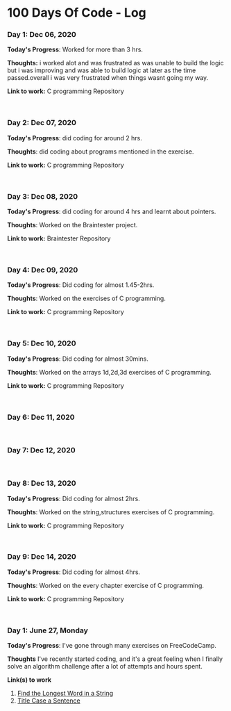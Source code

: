# 100 Days Of Code - Log

### Day 1: Dec 06, 2020 

**Today's Progress**: Worked for more than 3 hrs.

**Thoughts:** i worked alot and was frustrated as was unable to build the logic but i was improving and was able to build logic at later as the time passed.overall i was very frustrated when things wasnt going my way.

**Link to work:** C programming Repository

<br>


### Day 2: Dec 07, 2020 

**Today's Progress**: did coding for around 2 hrs.

**Thoughts**: did coding about programs mentioned in the exercise.

**Link to work:** C programming Repository

<br>

### Day 3: Dec 08, 2020 

**Today's Progress**: did coding for around 4 hrs and learnt about pointers.

**Thoughts**: Worked on the Braintester project.

**Link to work:** Braintester Repository

<br>

### Day 4: Dec 09, 2020 

**Today's Progress**: Did coding for almost 1.45-2hrs.

**Thoughts**: Worked on the exercises of C programming.

**Link to work:** C programming Repository

<br>

### Day 5: Dec 10, 2020 

**Today's Progress**: Did coding for almost 30mins.

**Thoughts**: Worked on the arrays 1d,2d,3d exercises of C programming.

**Link to work:** C programming Repository

<br>

### Day 6: Dec 11, 2020 


<br>

### Day 7: Dec 12, 2020 


<br>

### Day 8: Dec 13, 2020 

**Today's Progress**: Did coding for almost 2hrs.

**Thoughts**: Worked on the string,structures exercises of C programming.

**Link to work:** C programming Repository

<br>

### Day 9: Dec 14, 2020 

**Today's Progress**: Did coding for almost 4hrs.

**Thoughts**: Worked on the every chapter exercise of C programming.

**Link to work:** C programming Repository

<br>


### Day 1: June 27, Monday

**Today's Progress**: I've gone through many exercises on FreeCodeCamp.

**Thoughts** I've recently started coding, and it's a great feeling when I finally solve an algorithm challenge after a lot of attempts and hours spent.

**Link(s) to work**
1. [Find the Longest Word in a String](https://www.freecodecamp.com/challenges/find-the-longest-word-in-a-string)
2. [Title Case a Sentence](https://www.freecodecamp.com/challenges/title-case-a-sentence)
